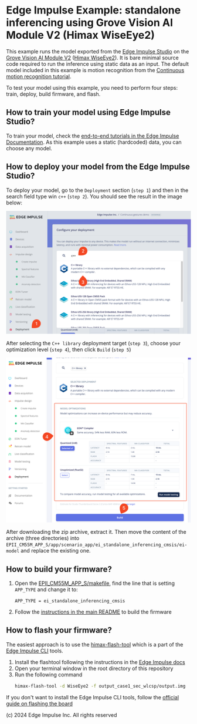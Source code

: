 # Edge Impulse Example: standalone inferencing using Grove Vision AI Module V2 (Himax WiseEye2)

This example runs the model exported from the [Edge Impulse Studio](https://studio.edgeimpulse.com/) on the [Grove Vision AI Module V2](https://wiki.seeedstudio.com/grove_vision_ai_v2/) ([Himax WiseEye2](https://www.himax.com.tw/products/wiseeye-ai-sensing/wiseeye2-ai-processor/)). It is bare minimal source code required to run the inference using static data as an input.
The default model included in this example is motion recognition from the [Continuous motion recognition tutorial](https://docs.edgeimpulse.com/docs/tutorials/end-to-end-tutorials/continuous-motion-recognition).

To test your model using this example, you need to perform four steps: train, deploy, build firmware, and flash.

## How to train your model using Edge Impulse Studio?

To train your model, check the [end-to-end tutorials in the Edge Impulse Documentation](https://docs.edgeimpulse.com/docs/tutorials/end-to-end-tutorials). As this example uses a static (hardcoded) data, you can choose any model.

## How to deploy your model from the Edge Impulse Studio?

To deploy your model, go to the `Deployment` section (`step 1`) and then in the search field type win `c++` (`step 2`). You should see the result in the image below:

![C++ library deployment in the Edge Impulse Studio](../../../../images/ei-cpp-deployment-1.png)

After selecting the `C++ library` deployment target (`step 3`), choose your optimization level (`step 4`), then click `Build` (`step 5`)

![C++ library deployment in the Edge Impulse Studio](../../../../images/ei-cpp-deployment-2.png)

After downloading the zip archive, extract it. Then move the content of the archive (three directories) into `EPII_CM55M_APP_S/app/scenario_app/ei_standalone_inferencing_cmsis/ei-model` and replace the existing one.

## How to build your firmware?

1. Open the [EPII_CM55M_APP_S/makefile](../../../makefile), find the line that is setting `APP_TYPE` and change it to:
   ```
   APP_TYPE = ei_standalone_inferencing_cmsis
   ```
2. Follow the [instructions in the main README](../../../../README.md#how-to-build-the-firmware) to build the firmware

## How to flash your firmware?

The easiest approach is to use the [himax-flash-tool](https://docs.edgeimpulse.com/docs/tools/edge-impulse-cli/himax-flash-tool) which is a part of the [Edge Impulse CLI](https://docs.edgeimpulse.com/docs/tools/edge-impulse-cli) tools.
1. Install the flashtool following the instructions in the [Edge Impulse docs](https://docs.edgeimpulse.com/docs/tools/edge-impulse-cli/cli-installation)
2. Open your terminal window in the root directory of this repository
3. Run the following command
   ```bash
   himax-flash-tool -d WiseEye2 -f output_case1_sec_wlcsp/output.img
   ```

If you don't want to install the Edge Impulse CLI tools, follow the [official guide on flashing the board](../../../../README.md#how-to-flash-the-firmware)


(c) 2024 Edge Impulse Inc. All rights reserved